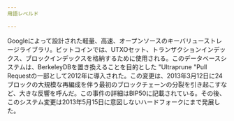 ```yaml
---
用語レベルド

---
```

Googleによって設計された軽量、高速、オープンソースのキーバリューストレージライブラリ。ビットコインでは、UTXOセット、トランザクションインデックス、ブロックインデックスを格納するために使用される。このデータベースシステムは、BerkeleyDBを置き換えることを目的とした "Ultraprune "Pull Requestの一部として2012年に導入された。この変更は、2013年3月12日に24ブロックの大規模な再編成を伴う最初のブロックチェーンの分裂を引き起こすなど、大きな反響を呼んだ。この事件の詳細はBIP50に記載されている。その後、このシステム変更は2013年5月15日に意図しないハードフォークにまで発展した。